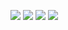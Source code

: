 <img src="https://media.giphy.com/media/Bl6VoPv34mX2E/giphy.gif"></img>
<img src="https://media.giphy.com/media/Bl6VoPv34mX2E/giphy.gif"></img>
<img src="https://media.giphy.com/media/Bl6VoPv34mX2E/giphy.gif"></img>
<img src="https://media.giphy.com/media/Bl6VoPv34mX2E/giphy.gif"></img>
